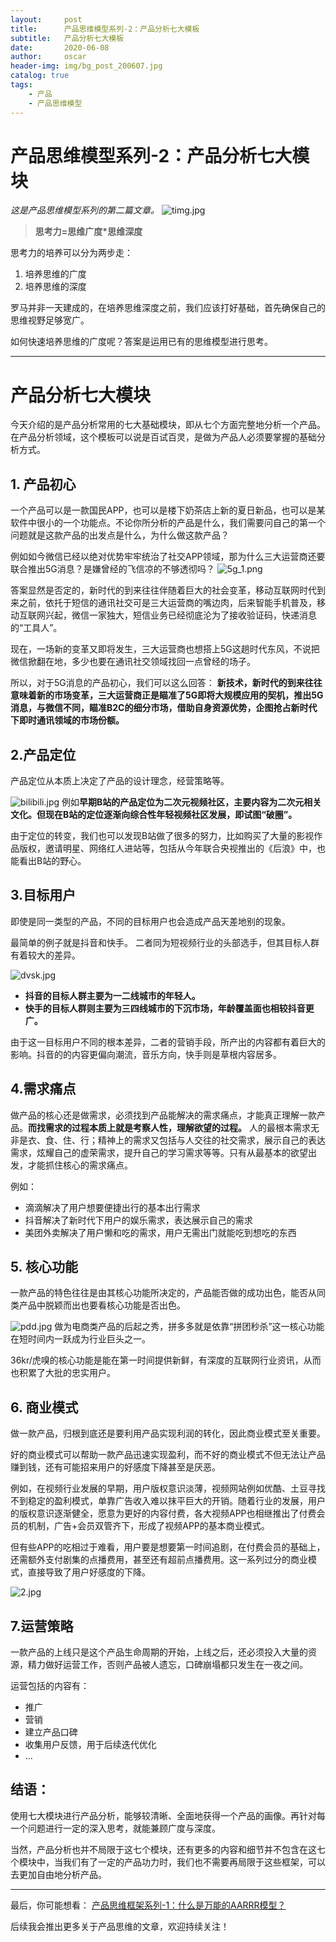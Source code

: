 ```yaml
---
layout:     post
title:      产品思维模型系列-2：产品分析七大模板
subtitle:   产品分析七大模板
date:       2020-06-08
author:     oscar
header-img: img/bg_post_200607.jpg
catalog: true
tags:
    - 产品
    - 产品思维模型
---
```

# 产品思维模型系列-2：产品分析七大模块

*这是产品思维模型系列的第二篇文章。*
![timg.jpg](https://i.loli.net/2020/06/08/BSJFqGpkUycnPAT.jpg)
> **思考力=思维广度*思维深度**

思考力的培养可以分为两步走：

 1. 培养思维的广度
 2. 培养思维的深度

罗马并非一天建成的，在培养思维深度之前，我们应该打好基础，首先确保自己的思维视野足够宽广。

如何快速培养思维的广度呢？答案是运用已有的思维模型进行思考。

-----------------------------------

# 产品分析七大模块

今天介绍的是产品分析常用的七大基础模块，即从七个方面完整地分析一个产品。在产品分析领域，这个模板可以说是百试百灵，是做为产品人必须要掌握的基础分析方式。

## 1. 产品初心

一个产品可以是一款国民APP，也可以是楼下奶茶店上新的夏日新品，也可以是某软件中很小的一个功能点。不论你所分析的产品是什么，我们需要问自己的第一个问题就是这款产品的出发点是什么，为什么做这款产品？

例如如今微信已经以绝对优势牢牢统治了社交APP领域，那为什么三大运营商还要联合推出5G消息？是嫌曾经的飞信凉的不够透彻吗？
![5g_1.png](https://i.loli.net/2020/06/08/BV5RNaqJUt2pXoI.png)

答案显然是否定的，新时代的到来往往伴随着巨大的社会变革，移动互联网时代到来之前，依托于短信的通讯社交可是三大运营商的嘴边肉，后来智能手机普及，移动互联网兴起，微信一家独大，短信业务已经彻底沦为了接收验证码，快递消息的“工具人”。

现在，一场新的变革又即将发生，三大运营商也想搭上5G这趟时代东风，不说把微信掀翻在地，多少也要在通讯社交领域找回一点曾经的场子。

所以，对于5G消息的产品初心，我们可以这么回答：
**新技术，新时代的到来往往意味着新的市场变革，三大运营商正是瞄准了5G即将大规模应用的契机，推出5G消息，与微信不同，瞄准B2C的细分市场，借助自身资源优势，企图抢占新时代下即时通讯领域的市场份额。**


## 2.产品定位


产品定位从本质上决定了产品的设计理念，经营策略等。


![bilibili.jpg](https://i.loli.net/2020/06/08/1apOrA3znkgliNX.jpg)
例如**早期B站的产品定位为二次元视频社区，主要内容为二次元相关文化。但现在B站的定位逐渐向综合性年轻视频社区发展，即试图“破圈”。**


由于定位的转变，我们也可以发现B站做了很多的努力，比如购买了大量的影视作品版权，邀请明星、网络红人进站等，包括从今年联合央视推出的《后浪》中，也能看出B站的野心。

## 3.目标用户

即使是同一类型的产品，不同的目标用户也会造成产品天差地别的现象。

最简单的例子就是抖音和快手。
二者同为短视频行业的头部选手，但其目标人群有着较大的差异。

![dvsk.jpg](https://i.loli.net/2020/06/08/bdOtfiKWaHTevsG.jpg)

 - **抖音的目标人群主要为一二线城市的年轻人。**
 - **快手的目标人群则主要为三四线城市的下沉市场，年龄覆盖面也相较抖音更广。**

由于这一目标用户不同的根本差异，二者的营销手段，所产出的内容都有着巨大的影响。抖音的的内容更偏向潮流，音乐方向，快手则是草根内容居多。

## 4.需求痛点

做产品的核心还是做需求，必须找到产品能解决的需求痛点，才能真正理解一款产品。**而找需求的过程本质上就是考察人性，理解欲望的过程。** 人的最根本需求无非是衣、食、住、行；精神上的需求又包括与人交往的社交需求，展示自己的表达需求，炫耀自己的虚荣需求，提升自己的学习需求等等。只有从最基本的欲望出发，才能抓住核心的需求痛点。

例如：

 - 滴滴解决了用户想要便捷出行的基本出行需求
 - 抖音解决了新时代下用户的娱乐需求，表达展示自己的需求
 - 美团外卖解决了用户懒和吃的需求，用户无需出门就能吃到想吃的东西

## 5. 核心功能

一款产品的特色往往是由其核心功能所决定的，产品能否做的成功出色，能否从同类产品中脱颖而出也要看核心功能是否出色。

![pdd.jpg](https://i.loli.net/2020/06/08/zy9VBm2nZe6tR5Y.jpg)
做为电商类产品的后起之秀，拼多多就是依靠“拼团秒杀”这一核心功能在短时间内一跃成为行业巨头之一。


36kr/虎嗅的核心功能是能在第一时间提供新鲜，有深度的互联网行业资讯，从而也积累了大批的忠实用户。

## 6. 商业模式

做一款产品，归根到底还是要利用产品实现利润的转化，因此商业模式至关重要。

好的商业模式可以帮助一款产品迅速实现盈利，而不好的商业模式不但无法让产品赚到钱，还有可能招来用户的好感度下降甚至是厌恶。

例如，在视频行业发展的早期，用户版权意识淡薄，视频网站例如优酷、土豆寻找不到稳定的盈利模式，单靠广告收入难以抹平巨大的开销。随着行业的发展，用户的版权意识逐渐健全，愿意为更好的内容付费，各大视频APP也相继推出了付费会员的机制，广告+会员双管齐下，形成了视频APP的基本商业模式。

但有些APP的吃相过于难看，用户要是想要第一时间追剧，在付费会员的基础上，还需额外支付剧集的点播费用，甚至还有超前点播费用。这一系列过分的商业模式，直接导致了用户好感度的下降。

![2.jpg](https://i.loli.net/2020/06/08/awDychx6kdPMmo2.jpg)

## 7.运营策略

一款产品的上线只是这个产品生命周期的开始，上线之后，还必须投入大量的资源，精力做好运营工作，否则产品被人遗忘，口碑崩塌都只发生在一夜之间。

运营包括的内容有：

 - 推广
 - 营销
 - 建立产品口碑
 - 收集用户反馈，用于后续迭代优化
 - ...


## **结语：**

使用七大模块进行产品分析，能够较清晰、全面地获得一个产品的画像。再针对每一个问题进行一定的深入思考，就能兼顾广度与深度。

当然，产品分析也并不局限于这七个模块，还有更多的内容和细节并不包含在这七个模块中，当我们有了一定的产品功力时，我们也不需要再局限于这些框架，可以去更加自由地分析产品。



---------------
最后，你可能想看：
[产品思维框架系列-1：什么是万能的AARRR模型？](https://oscar-bocheng.com/2020/06/04/AARRR%E6%A8%A1%E5%9E%8B/)


后续我会推出更多关于产品思维的文章，欢迎持续关注！
